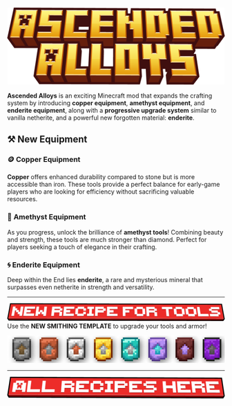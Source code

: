 ![Ascended Alloys](./images/ascended_alloys_no_fabric.png)

**Ascended Alloys** is an exciting Minecraft mod that expands the crafting system by introducing **copper equipment**, **amethyst equipment**, and **enderite equipment**, along with a **progressive upgrade system** similar to vanilla netherite, and a powerful new forgotten material: **enderite**.

## ⚒️ **New Equipment**
### 🪙 **Copper Equipment**
**Copper** offers enhanced durability compared to stone but is more accessible than iron. These tools provide a perfect balance for early-game players who are looking for efficiency without sacrificing valuable resources.

### 💎 **Amethyst Equipment**
As you progress, unlock the brilliance of **amethyst tools**! Combining beauty and strength, these tools are much stronger than diamond. Perfect for players seeking a touch of elegance in their crafting.

### 🌀 **Enderite Equipment**
Deep within the End lies **enderite**, a rare and mysterious mineral that surpasses even netherite in strength and versatility.

---
![New Recipe For Tools](./images/new_recipe_for_tools.png)
Use the **NEW SMITHING TEMPLATE** to upgrade your tools and armor!

![All smithing upgrades](./images/Smithing_upgrade.png)

---
[![All Recipes Here](./images/all_recipes.png)](https://github.com/JustArthur/AscendedAlloys-1.20.1/WIKI.md)
